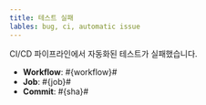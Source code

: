```yaml
---
title: 테스트 실패 
lables: bug, ci, automatic issue
---
```


CI/CD 파이프라인에서 자동화된 테스트가 실패했습니다.

- **Workflow**: #{workflow}#
- **Job**: #{job}#
- **Commit**: #{sha}#

